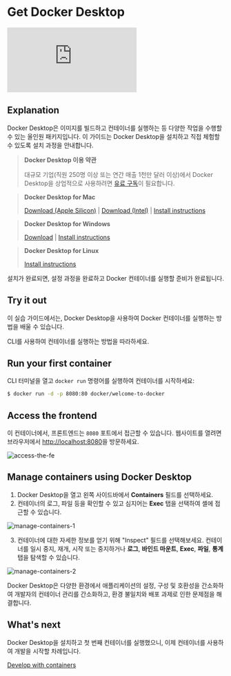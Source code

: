 # Get Docker Desktop

<div class="youtube-video">
   <iframe 
    src="https://www.youtube.com/embed/C2bPVhiNU-0" 
    frameborder="0" 
    allow="accelerometer; clipboard-write; encrypted-media; gyroscope; picture-in-picture" 
    allowfullscreen
   >
  </iframe>
</div>

## Explanation

Docker Desktop은 이미지를 빌드하고 컨테이너를 실행하는 등 다양한 작업을 수행할 수 있는 올인원 패키지입니다. 이 가이드는 Docker Desktop을 설치하고 직접 체험할 수 있도록 설치 과정을 안내합니다.

> **Docker Desktop 이용 약관**
>
> 대규모 기업(직원 250명 이상 또는 연간 매출 1천만 달러 이상)에서 Docker Desktop을 상업적으로 사용하려면 [유료 구독](https://www.docker.com/pricing/?_gl=1*1nyypal*_ga*MTYxMTUxMzkzOS4xNjgzNTM0MTcw*_ga_XJWPQMJYHQ*MTcxNjk4MzU4Mi4xMjE2LjEuMTcxNjk4MzkzNS4xNy4wLjA.)이 필요합니다.

> **Docker Desktop for Mac**
> 
> [Download (Apple Silicon)](https://desktop.docker.com/mac/main/arm64/Docker.dmg?utm_source=docker&utm_medium=webreferral&utm_campaign=docs-driven-download-mac-arm64&_gl=1*tr8mvi*_gcl_au*MTI0MTM2MzUxMS4xNzQ2NTgwOTIy*_ga*MjEyODM1MDY2OC4xNzIwMzEyNzQ5*_ga_XJWPQMJYHQ*czE3NDY5NDMxODckbzExMiRnMSR0MTc0Njk0MzE5NSRqNTIkbDAkaDA.) | [Download (Intel)](https://desktop.docker.com/mac/main/amd64/Docker.dmg?utm_source=docker&utm_medium=webreferral&utm_campaign=docs-driven-download-mac-amd64&_gl=1*mxjbc5*_gcl_au*MTI0MTM2MzUxMS4xNzQ2NTgwOTIy*_ga*MjEyODM1MDY2OC4xNzIwMzEyNzQ5*_ga_XJWPQMJYHQ*czE3NDY5NDMxODckbzExMiRnMSR0MTc0Njk0MzQ1NyRqNTgkbDAkaDA.) | [Install instructions](https://docs.docker.com/desktop/setup/install/mac-install)

> **Docker Desktop for Windows**
>
> [Download](https://desktop.docker.com/win/main/amd64/Docker%20Desktop%20Installer.exe?utm_source=docker&utm_medium=webreferral&utm_campaign=docs-driven-download-windows&_gl=1*mxjbc5*_gcl_au*MTI0MTM2MzUxMS4xNzQ2NTgwOTIy*_ga*MjEyODM1MDY2OC4xNzIwMzEyNzQ5*_ga_XJWPQMJYHQ*czE3NDY5NDMxODckbzExMiRnMSR0MTc0Njk0MzQ1NyRqNTgkbDAkaDA.) | [Install instructions](https://docs.docker.com/desktop/setup/install/windows-install)

> **Docker Desktop for Linux**
>
> [Install instructions](https://docs.docker.com/desktop/setup/install/linux/)

설치가 완료되면, 설정 과정을 완료하고 Docker 컨테이너를 실행할 준비가 완료됩니다.

## Try it out

이 실습 가이드에서는, Docker Desktop을 사용하여 Docker 컨테이너를 실행하는 방법을 배울 수 있습니다.

CLI를 사용하여 컨테이너를 실행하는 방법을 따라하세요.

## Run your first container

CLI 터미널을 열고 `docker run` 명령어를 실행하여 컨테이너를 시작하세요:

```bash
$ docker run -d -p 8080:80 docker/welcome-to-docker
```

## Access the frontend

이 컨테이너에서, 프론트엔드는 `8080` 포트에서 접근할 수 있습니다. 웹사이트를 열려면 브라우저에서 [http://localhost:8080](http://localhost:8080/)을 방문하세요.

![access-the-fe](https://docs.docker.com/get-started/docker-concepts/the-basics/images/access-the-frontend.webp)

## Manage containers using Docker Desktop

1. Docker Desktop을 열고 왼쪽 사이드바에서 **Containers** 필드를 선택하세요.
2. 컨테이너의 로그, 파일 등을 확인할 수 있고 심지어는 **Exec** 탭을 선택하여 셸에 접근할 수 있습니다.

![manage-containers-1](https://docs.docker.com/get-started/introduction/images/exec-into-docker-container.webp)

3. 컨테이너에 대한 자세한 정보를 얻기 위해 "Inspect" 필드를 선택해보세요. 컨테이너를 일시 중지, 재개, 시작 또는 중지하거나 **로그**, **바인드 마운트**, **Exec**, **파일**, **통계** 탭을 탐색할 수 있습니다.

![manage-containers-2](https://docs.docker.com/get-started/introduction/images/inspecting-container.webp)

Docker Desktop은 다양한 환경에서 애플리케이션의 설정, 구성 및 호환성을 간소화하여 개발자의 컨테이너 관리를 간소화하고, 환경 불일치와 배포 과제로 인한 문제점을 해결합니다.

## What's next

Docker Desktop을 설치하고 첫 번째 컨테이너를 실행했으니, 이제 컨테이너를 사용하여 개발을 시작할 차례입니다.

[Develop with containers](/#/get-started/introduction/develop-with-containers)